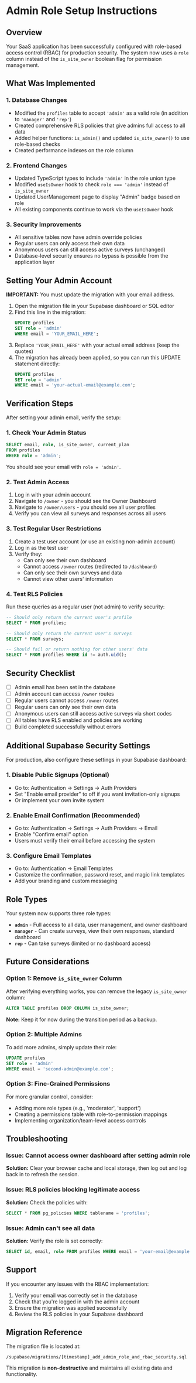 # Admin Role Setup Instructions

## Overview

Your SaaS application has been successfully configured with role-based access control (RBAC) for production security. The system now uses a `role` column instead of the `is_site_owner` boolean flag for permission management.

## What Was Implemented

### 1. Database Changes
- Modified the `profiles` table to accept `'admin'` as a valid role (in addition to `'manager'` and `'rep'`)
- Created comprehensive RLS policies that give admins full access to all data
- Added helper functions: `is_admin()` and updated `is_site_owner()` to use role-based checks
- Created performance indexes on the role column

### 2. Frontend Changes
- Updated TypeScript types to include `'admin'` in the role union type
- Modified `useIsOwner` hook to check `role === 'admin'` instead of `is_site_owner`
- Updated UserManagement page to display "Admin" badge based on role
- All existing components continue to work via the `useIsOwner` hook

### 3. Security Improvements
- All sensitive tables now have admin override policies
- Regular users can only access their own data
- Anonymous users can still access active surveys (unchanged)
- Database-level security ensures no bypass is possible from the application layer

## Setting Your Admin Account

**IMPORTANT:** You must update the migration with your email address.

1. Open the migration file in your Supabase dashboard or SQL editor
2. Find this line in the migration:
   ```sql
   UPDATE profiles
   SET role = 'admin'
   WHERE email = 'YOUR_EMAIL_HERE';
   ```
3. Replace `'YOUR_EMAIL_HERE'` with your actual email address (keep the quotes)
4. The migration has already been applied, so you can run this UPDATE statement directly:
   ```sql
   UPDATE profiles
   SET role = 'admin'
   WHERE email = 'your-actual-email@example.com';
   ```

## Verification Steps

After setting your admin email, verify the setup:

### 1. Check Your Admin Status
```sql
SELECT email, role, is_site_owner, current_plan
FROM profiles
WHERE role = 'admin';
```

You should see your email with `role = 'admin'`.

### 2. Test Admin Access
1. Log in with your admin account
2. Navigate to `/owner` - you should see the Owner Dashboard
3. Navigate to `/owner/users` - you should see all user profiles
4. Verify you can view all surveys and responses across all users

### 3. Test Regular User Restrictions
1. Create a test user account (or use an existing non-admin account)
2. Log in as the test user
3. Verify they:
   - Can only see their own dashboard
   - Cannot access `/owner` routes (redirected to `/dashboard`)
   - Can only see their own surveys and data
   - Cannot view other users' information

### 4. Test RLS Policies
Run these queries as a regular user (not admin) to verify security:

```sql
-- Should only return the current user's profile
SELECT * FROM profiles;

-- Should only return the current user's surveys
SELECT * FROM surveys;

-- Should fail or return nothing for other users' data
SELECT * FROM profiles WHERE id != auth.uid();
```

## Security Checklist

- [ ] Admin email has been set in the database
- [ ] Admin account can access `/owner` routes
- [ ] Regular users cannot access `/owner` routes
- [ ] Regular users can only see their own data
- [ ] Anonymous users can still access active surveys via short codes
- [ ] All tables have RLS enabled and policies are working
- [ ] Build completed successfully without errors

## Additional Supabase Security Settings

For production, also configure these settings in your Supabase dashboard:

### 1. Disable Public Signups (Optional)
- Go to: Authentication → Settings → Auth Providers
- Set "Enable email provider" to off if you want invitation-only signups
- Or implement your own invite system

### 2. Enable Email Confirmation (Recommended)
- Go to: Authentication → Settings → Auth Providers → Email
- Enable "Confirm email" option
- Users must verify their email before accessing the system

### 3. Configure Email Templates
- Go to: Authentication → Email Templates
- Customize the confirmation, password reset, and magic link templates
- Add your branding and custom messaging

## Role Types

Your system now supports three role types:

- **`admin`** - Full access to all data, user management, and owner dashboard
- **`manager`** - Can create surveys, view their own responses, standard dashboard
- **`rep`** - Can take surveys (limited or no dashboard access)

## Future Considerations

### Option 1: Remove `is_site_owner` Column
After verifying everything works, you can remove the legacy `is_site_owner` column:

```sql
ALTER TABLE profiles DROP COLUMN is_site_owner;
```

**Note:** Keep it for now during the transition period as a backup.

### Option 2: Multiple Admins
To add more admins, simply update their role:

```sql
UPDATE profiles
SET role = 'admin'
WHERE email = 'second-admin@example.com';
```

### Option 3: Fine-Grained Permissions
For more granular control, consider:
- Adding more role types (e.g., 'moderator', 'support')
- Creating a permissions table with role-to-permission mappings
- Implementing organization/team-level access controls

## Troubleshooting

### Issue: Cannot access owner dashboard after setting admin role
**Solution:** Clear your browser cache and local storage, then log out and log back in to refresh the session.

### Issue: RLS policies blocking legitimate access
**Solution:** Check the policies with:
```sql
SELECT * FROM pg_policies WHERE tablename = 'profiles';
```

### Issue: Admin can't see all data
**Solution:** Verify the role is set correctly:
```sql
SELECT id, email, role FROM profiles WHERE email = 'your-email@example.com';
```

## Support

If you encounter any issues with the RBAC implementation:
1. Verify your email was correctly set in the database
2. Check that you're logged in with the admin account
3. Ensure the migration was applied successfully
4. Review the RLS policies in your Supabase dashboard

## Migration Reference

The migration file is located at:
```
/supabase/migrations/[timestamp]_add_admin_role_and_rbac_security.sql
```

This migration is **non-destructive** and maintains all existing data and functionality.
